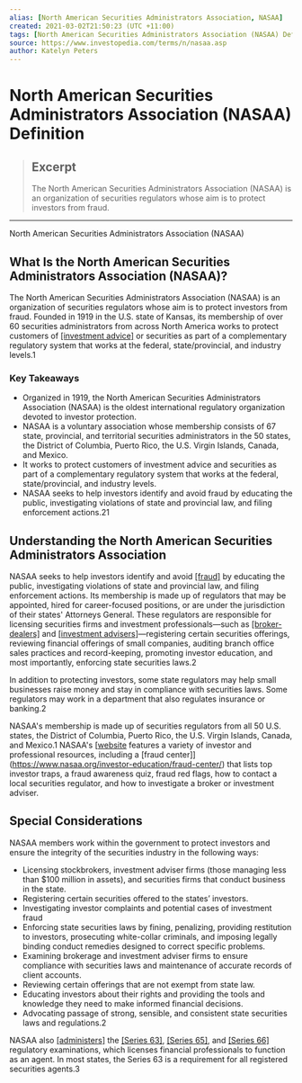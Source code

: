 ```yaml
---
alias: [North American Securities Administrators Association, NASAA]
created: 2021-03-02T21:50:23 (UTC +11:00)
tags: [North American Securities Administrators Association (NASAA) Definition, North American Securities Administrators Association (NASAA)]
source: https://www.investopedia.com/terms/n/nasaa.asp
author: Katelyn Peters
---
```


# North American Securities Administrators Association (NASAA) Definition

> ## Excerpt
> The North American Securities Administrators Association (NASAA) is an organization of securities regulators whose aim is to protect investors from fraud.

---

North American Securities Administrators Association (NASAA)
## What Is the North American Securities Administrators Association (NASAA)?

The North American Securities Administrators Association (NASAA) is an organization of securities regulators whose aim is to protect investors from fraud. Founded in 1919 in the U.S. state of Kansas, its membership of over 60 securities administrators from across North America works to protect customers of [[investment advice]](https://www.investopedia.com/terms/i/investment-advice.asp) or securities as part of a complementary regulatory system that works at the federal, state/provincial, and industry levels.1

### Key Takeaways

-   Organized in 1919, the North American Securities Administrators Association (NASAA) is the oldest international regulatory organization devoted to investor protection.
-   NASAA is a voluntary association whose membership consists of 67 state, provincial, and territorial securities administrators in the 50 states, the District of Columbia, Puerto Rico, the U.S. Virgin Islands, Canada, and Mexico.
-   It works to protect customers of investment advice and securities as part of a complementary regulatory system that works at the federal, state/provincial, and industry levels.
-   NASAA seeks to help investors identify and avoid fraud by educating the public, investigating violations of state and provincial law, and filing enforcement actions.21

## Understanding the North American Securities Administrators Association

NASAA seeks to help investors identify and avoid [[fraud]](https://www.investopedia.com/terms/f/fraud.asp) by educating the public, investigating violations of state and provincial law, and filing enforcement actions. Its membership is made up of regulators that may be appointed, hired for career-focused positions, or are under the jurisdiction of their states' Attorneys General. These regulators are responsible for licensing securities firms and investment professionals—such as [[broker-dealers]](https://www.investopedia.com/terms/b/broker-dealer.asp) and [[investment advisers]](https://www.investopedia.com/terms/i/investmentadvisor.asp)—registering certain securities offerings, reviewing financial offerings of small companies, auditing branch office sales practices and record-keeping, promoting investor education, and most importantly, enforcing state securities laws.2

In addition to protecting investors, some state regulators may help small businesses raise money and stay in compliance with securities laws. Some regulators may work in a department that also regulates insurance or banking.2

NASAA's membership is made up of securities regulators from all 50 U.S. states, the District of Columbia, Puerto Rico, the U.S. Virgin Islands, Canada, and Mexico.1 NASAA's [[website](http://www.nasaa.org/) features a variety of investor and professional resources, including a [fraud center]](https://www.nasaa.org/investor-education/fraud-center/) that lists top investor traps, a fraud awareness quiz, fraud red flags, how to contact a local securities regulator, and how to investigate a broker or investment adviser.

## Special Considerations

NASAA members work within the government to protect investors and ensure the integrity of the securities industry in the following ways:

-   Licensing stockbrokers, investment adviser firms (those managing less than $100 million in assets), and securities firms that conduct business in the state.
-   Registering certain securities offered to the states’ investors.
-   Investigating investor complaints and potential cases of investment fraud
-   Enforcing state securities laws by fining, penalizing, providing restitution to investors, prosecuting white-collar criminals, and imposing legally binding conduct remedies designed to correct specific problems.
-   Examining brokerage and investment adviser firms to ensure compliance with securities laws and maintenance of accurate records of client accounts.
-   Reviewing certain offerings that are not exempt from state law.
-   Educating investors about their rights and providing the tools and knowledge they need to make informed financial decisions.
-   Advocating passage of strong, sensible, and consistent state securities laws and regulations.2

NASAA also [[administers]](https://www.nasaa.org/exams/) the [[Series 63]](https://www.investopedia.com/terms/s/series63.asp), [[Series 65]](https://www.investopedia.com/terms/s/series65.asp), and [[Series 66]](https://www.investopedia.com/terms/s/series66.asp) regulatory examinations, which licenses financial professionals to function as an agent. In most states, the Series 63 is a requirement for all registered securities agents.3
